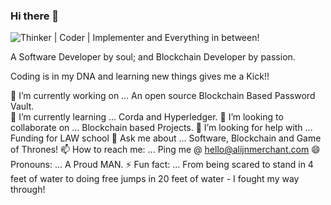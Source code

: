 ### Hi there 👋


![Thinker | Coder | Implementer and Everything in between!](https://github.com/alijnmerchant21/alijnmerchant21/blob/master/Animated-GIF-original.gif)

A Software Developer by soul; and Blockchain Developer by passion.

Coding is in my DNA and learning new things gives me a Kick!!

🔭 I’m currently working on ... An open source Blockchain Based Password Vault.\
🌱 I’m currently learning ... Corda and Hyperledger.
👯 I’m looking to collaborate on ... Blockchain based Projects.
🤔 I’m looking for help with ... Funding for LAW school
💬 Ask me about ... Software, Blockchain and Game of Thrones!
📫 How to reach me: ... Ping me @ hello@alijnmerchant.com
😄 Pronouns: ... A Proud MAN.
⚡ Fun fact: ... From being scared to stand in 4 feet of water to doing free jumps in 20 feet of water - I fought my way through!
